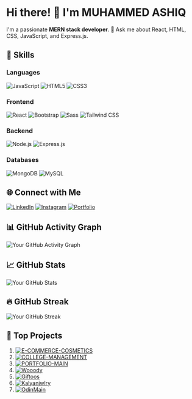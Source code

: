 # Hi there! 👋 I'm MUHAMMED ASHIQ

I'm a passionate **MERN stack developer**. 💬 Ask me about React, HTML, CSS, JavaScript, and Express.js.

## 🚀 Skills

### Languages
![JavaScript](https://img.shields.io/badge/-JavaScript-yellow?style=for-the-badge&logo=javascript&logoColor=white)
![HTML5](https://img.shields.io/badge/-HTML5-orange?style=for-the-badge&logo=html5&logoColor=white)
![CSS3](https://img.shields.io/badge/-CSS3-blue?style=for-the-badge&logo=css3&logoColor=white)

### Frontend
![React](https://img.shields.io/badge/-React-blue?style=for-the-badge&logo=react&logoColor=white)
![Bootstrap](https://img.shields.io/badge/-Bootstrap-purple?style=for-the-badge&logo=bootstrap&logoColor=white)
![Sass](https://img.shields.io/badge/-Sass-pink?style=for-the-badge&logo=sass&logoColor=white)
![Tailwind CSS](https://img.shields.io/badge/-Tailwind_CSS-blueviolet?style=for-the-badge&logo=tailwind-css&logoColor=white)

### Backend
![Node.js](https://img.shields.io/badge/-Node.js-green?style=for-the-badge&logo=node.js&logoColor=white)
![Express.js](https://img.shields.io/badge/-Express.js-lightgrey?style=for-the-badge&logo=express&logoColor=white)

### Databases
![MongoDB](https://img.shields.io/badge/-MongoDB-green?style=for-the-badge&logo=mongodb&logoColor=white)
![MySQL](https://img.shields.io/badge/-MySQL-blue?style=for-the-badge&logo=mysql&logoColor=white)

## 🌐 Connect with Me

[![LinkedIn](https://img.shields.io/badge/LinkedIn-Connect-blue?style=for-the-badge&logo=linkedin)](https://www.linkedin.com/in/muhammed-ashiq-ak-9a05b92ab?utm_source=share&utm_campaign=share_via&utm_content=profile&utm_medium=android_app)
[![Instagram](https://img.shields.io/badge/Instagram-Follow-E4405F?style=for-the-badge&logo=instagram)](https://www.instagram.com/ashiq__.ak?utm_source=qr&igshid=amZmNGZ0MTM0bGJh)
[![Portfolio](https://img.shields.io/badge/Portfolio-Visit-brightgreen?style=for-the-badge&logo=web)](http://ashiqaktkd.netlify.app/)

## 📊 GitHub Activity Graph

![Your GitHub Activity Graph](https://activity-graph.herokuapp.com/graph?username=MuhammedAshiqTKD&theme=github)

## 📈 GitHub Stats

![Your GitHub Stats](https://github-readme-stats.vercel.app/api?username=MuhammedAshiqTKD&count_private=true&show_icons=true&theme=radical)

## 🔥 GitHub Streak

![Your GitHub Streak](https://github-readme-streak-stats.herokuapp.com/?user=MuhammedAshiqTKD&theme=dark)

## 🚀 Top Projects

1. [![E-COMMERCE-COSMETICS](https://github-readme-stats.vercel.app/api/pin/?username=MuhammedAshiqTKD&repo=E-COMMERCE-COSMETICS&theme=dark)](https://github.com/MuhammedAshiqTKD/E-COMMERCE-COSMETICS)
2. [![COLLEGE-MANAGEMENT](https://github-readme-stats.vercel.app/api/pin/?username=MuhammedAshiqTKD&repo=COLLEGE-MANAGEMENT&theme=dark)](https://github.com/MuhammedAshiqTKD/COLLEGE-MANAGEMENT)
3. [![PORTFOLIO-MAIN](https://github-readme-stats.vercel.app/api/pin/?username=MuhammedAshiqTKD&repo=PORTFOLIO-MAIN&theme=dark)](https://github.com/MuhammedAshiqTKD/PORTFOLIO-MAIN)
4. [![Wooody](https://img.shields.io/badge/Wooody-Visit-9cf?style=for-the-badge)](https://wooody.netlify.app)
5. [![Giftoos](https://img.shields.io/badge/Giftoos-Visit-ff69b4?style=for-the-badge)](https://giftoos.netlify.app/)
6. [![Kalyanjwlry](https://img.shields.io/badge/Kalyanjwlry-Visit-blueviolet?style=for-the-badge)](https://kalyanjwlry.netlify.app/)
7. [![OdinMain](https://img.shields.io/badge/OdinMain-Visit-yellow?style=for-the-badge)](https://odinmain.netlify.app/)
